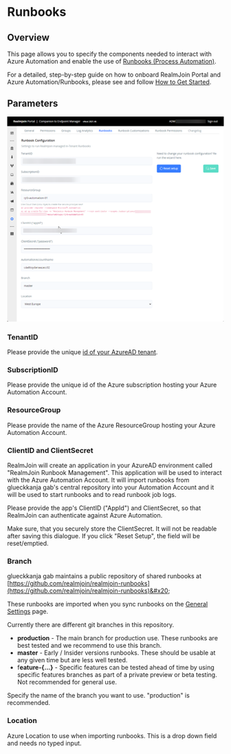 # Runbooks

## Overview

This page allows you to specify the components needed to interact with Azure Automation and enable the use of [Runbooks (Process Automation)](../runbooks/).

For a detailed, step-by-step guide on how to onboard RealmJoin Portal and Azure Automation/Runbooks, please see and follow [How to Get Started](../onboarding/).

## Parameters

![Runbook Integration Parameters](<../.gitbook/assets/image (16).png>)

### TenantID

Please provide the unique [id of your AzureAD tenant](https://docs.microsoft.com/en-us/azure/active-directory/fundamentals/active-directory-how-to-find-tenant).

### SubscriptionID

Please provide the unique id of the Azure subscription hosting your Azure Automation Account.

### ResourceGroup

Please provide the name of the Azure ResourceGroup hosting your Azure Automation Account.

### ClientID and ClientSecret

RealmJoin will create an application in your AzureAD environment called "RealmJoin Runbook Management". This application will be used to interact with the Azure Automation Account. It will import runbooks from glueckkanja gab's central repository into your Automation Account and it will be used to start runbooks and to read runbook job logs.

Please provide the app's ClientID ("AppId") and ClientSecret, so that RealmJoin can authenticate against Azure Automation.

Make sure, that you securely store the ClientSecret. It will not be readable after saving this dialogue. If you click "Reset Setup", the field will be reset/emptied.&#x20;

### Branch

glueckkanja gab maintains a public repository of shared runbooks at [https://github.com/realmjoin/realmjoin-runbooks](https://github.com/realmjoin/realmjoin-runbooks)&#x20;

These runbooks are imported when you sync runbooks on the [General Settings](general.md) page.&#x20;

Currently there are different git branches in this repository.&#x20;

* **production** - The main branch for production use. These runbooks are best tested and we recommend to use this branch.
* **master** - Early / Insider versions runbooks. These should be usable at any given time but are less well tested.
* f**eature-{...}** - Specific features can be tested ahead of time by using specific features branches as part of a private preview or beta testing. Not recommended for general use.

Specify the name of the branch you want to use. "production" is recommended.

### Location

Azure Location to use when importing runbooks. This is a drop down field and needs no typed input.
